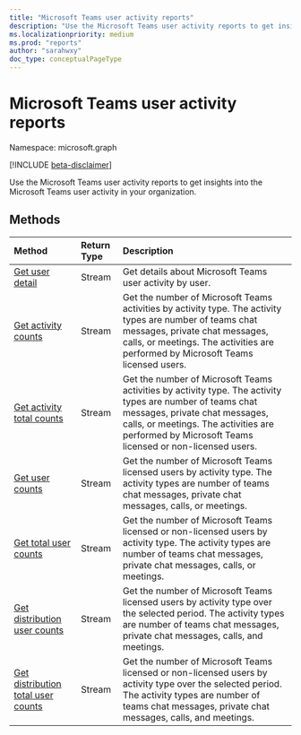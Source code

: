 ```yaml
---
title: "Microsoft Teams user activity reports"
description: "Use the Microsoft Teams user activity reports to get insights into the Microsoft Teams user activity in your organization."
ms.localizationpriority: medium
ms.prod: "reports"
author: "sarahwxy"
doc_type: conceptualPageType
---
```


# Microsoft Teams user activity reports

Namespace: microsoft.graph

[!INCLUDE [beta-disclaimer](../../includes/beta-disclaimer.md)]

Use the Microsoft Teams user activity reports to get insights into the Microsoft Teams user activity in your organization.

## Methods

| Method                                                       | Return Type | Description                                                  |
| :----------------------------------------------------------- | :---------- | :----------------------------------------------------------- |
| [Get user detail](../api/reportroot-getteamsuseractivityuserdetail.md) | Stream      | Get details about Microsoft Teams user activity by user.     |
| [Get activity counts](../api/reportroot-getteamsuseractivitycounts.md) | Stream      | Get the number of Microsoft Teams activities by activity type. The activity types are number of teams chat messages, private chat messages, calls, or meetings. The activities are performed by Microsoft Teams licensed users. |
| [Get activity total counts](../api/reportroot-getteamsuseractivitytotalcounts.md) | Stream      | Get the number of Microsoft Teams activities by activity type. The activity types are number of teams chat messages, private chat messages, calls, or meetings. The activities are performed by Microsoft Teams licensed or non-licensed users. |
| [Get user counts](../api/reportroot-getteamsuseractivityusercounts.md) | Stream      | Get the number of Microsoft Teams licensed users by activity type. The activity types are number of teams chat messages, private chat messages, calls, or meetings. |
| [Get total user counts](../api/reportroot-getteamsuseractivitytotalusercounts.md) | Stream      | Get the number of Microsoft Teams licensed or non-licensed users by activity type. The activity types are number of teams chat messages, private chat messages, calls, or meetings. |
| [Get distribution user counts](../api/reportroot-getteamsuseractivitydistributionusercounts.md) | Stream      | Get the number of Microsoft Teams licensed users by activity type over the selected period. The activity types are number of teams chat messages, private chat messages, calls, and meetings. |
| [Get distribution total user counts](../api/reportroot-getteamsuseractivitydistributiontotalusercounts.md) | Stream      | Get the number of Microsoft Teams licensed or non-licensed users by activity type over the selected period. The activity types are number of teams chat messages, private chat messages, calls, and meetings. |


